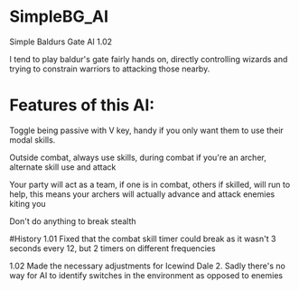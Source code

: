 # SimpleBG_AI
Simple Baldurs Gate AI 1.02

I tend to play baldur's gate fairly hands on, directly controlling wizards and trying to constrain warriors to attacking those nearby. 

# Features of this AI:

Toggle being passive with V key, handy if you only want them to use their modal skills. 

Outside combat, always use skills, during combat if you're an archer, alternate skill use and attack

Your party will act as a team, if one is in combat, others if skilled, will run to help, this means your archers will actually advance and attack enemies kiting you

Don't do anything to break stealth


#History
1.01 Fixed that the combat skill timer could break as it wasn't 3 seconds every 12, but 2 timers on different frequencies

1.02 Made the necessary adjustments for Icewind Dale 2. Sadly there's no way for AI to identify switches in the environment as opposed to enemies



